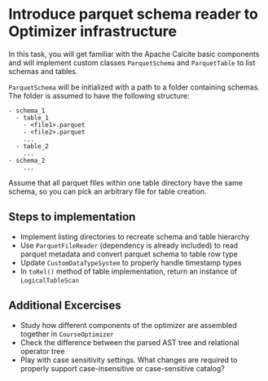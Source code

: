 # Introduce parquet schema reader to Optimizer infrastructure
In this task, you will get familiar with the Apache Calcite basic components 
and will implement custom classes `ParquetSchema` and `ParquetTable` to list
schemas and tables.

`ParquetSchema` will be initialized with a path to a folder containing schemas.
The folder is assumed to have the following structure:
```
- schema_1
  - table_1
    - <file1>.parquet
    - <file2>.parquet
    ...
  - table_2
    ...
- schema_2
    ...
```
Assume that all parquet files within one table directory have the same schema, so
you can pick an arbitrary file for table creation.

## Steps to implementation
  * Implement listing directories to recreate schema and table hierarchy
  * Use `ParquetFileReader` (dependency is already included) to read parquet metadata 
    and convert parquet schema to table row type
  * Update `CustomDataTypeSystem` to properly handle timestamp types
  * In `toRel()` method of table implementation, return an instance of `LogicalTableScan`

## Additional Excercises
  * Study how different components of the optimizer are assembled together in `CourseOptimizer`
  * Check the difference between the parsed AST tree and relational operator tree
  * Play with case sensitivity settings. What changes are required to properly support
    case-insensitive or case-sensitive catalog?
